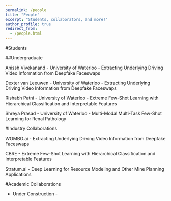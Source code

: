 ```yaml
---
permalink: /people
title: "People"
excerpt: "Students, collaborators, and more!"
author_profile: true
redirect_from: 
  - /people.html
---
```


#Students 

##Undergraduate

Anissh Vivekanand - University of Waterloo - Extracting Underlying Driving Video Information from Deepfake Faceswaps

Dexter van Leeuwen - University of Waterloo - Extracting Underlying Driving Video Information from Deepfake Faceswaps

Rishabh Patni - University of Waterloo - Extreme Few-Shot Learning with Hierarchical Classification and Interpretable Features

Shreya Prasad - University of Waterloo - Multi-Modal Multi-Task Few-Shot Learning for Renal Pathology


#Industry Collaborations

WOMBO.ai - Extracting Underlying Driving Video Information from Deepfake Faceswaps

CBRE - Extreme Few-Shot Learning with Hierarchical Classification and Interpretable Features

Stratum.ai - Deep Learning for Resource Modeling and Other Mine Planning Applications


#Academic Collaborations

- Under Construction -
